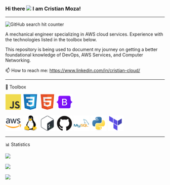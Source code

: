 ### Hi there <img src= "https://raw.githubusercontent.com/MartinHeinz/MartinHeinz/master/wave.gif" width="30px"> I am Cristian Moza! 

---

![GitHub search hit counter](https://img.shields.io/github/search/mobius-003/SAP/goto?label=viewers%20of%20SAP%20repo&style=flat-square)


A mechanical engineer specializing in AWS cloud services. Experience with the technologies listed in the toolbox below.

This repository is being used to document my journey on getting a better foundational knowledge of DevOps, AWS Services, and Computer Networking.

📫 How to reach me: https://www.linkedin.com/in/cristian-cloud/

---
🧰 Toolbox

<img src="https://github.com/devicons/devicon/blob/master/icons/javascript/javascript-original.svg" alt="JavaScript logo" width="50" height="50" />  <img src="https://github.com/devicons/devicon/blob/master/icons/css3/css3-original.svg" alt="CSS logo" width="50" height="50"/> <img src="https://github.com/devicons/devicon/blob/master/icons/html5/html5-original.svg" alt="HTML logo" width="50" height="50"/> <img src="https://github.com/devicons/devicon/blob/master/icons/bootstrap/bootstrap-original.svg" alt="Bootstrap logo" width="50" height="50"/>

<img src="https://github.com/devicons/devicon/blob/master/icons/amazonwebservices/amazonwebservices-original-wordmark.svg" alt="AWS logo" width="50" height="50" /> <img src="https://github.com/devicons/devicon/blob/master/icons/linux/linux-original.svg" alt="Linux logo" width="50" height="50" /> <img src="https://github.com/devicons/devicon/blob/master/icons/bash/bash-original.svg" alt="Bash logo" width="50" height="50"/> <img src="https://github.com/devicons/devicon/blob/master/icons/github/github-original.svg" alt="GitHub logo" width="50" height="50"/> <img src="https://github.com/devicons/devicon/blob/master/icons/mysql/mysql-original-wordmark.svg" alt="MySQL logo" width="50" height="50"/> <img src="https://github.com/devicons/devicon/blob/master/icons/python/python-original.svg" alt="Python logo" width="50" height="50"/> <img src="https://github.com/devicons/devicon/blob/master/icons/terraform/terraform-original.svg" alt="Terraform logo" width="50" height="50"/>

---
:bar_chart: Statistics 

![](http://github-profile-summary-cards.vercel.app/api/cards/profile-details?username=mobius-003&theme=github_dark) 

![](http://github-profile-summary-cards.vercel.app/api/cards/stats?username=mobius-003&theme=github_dark)

![](http://github-profile-summary-cards.vercel.app/api/cards/repos-per-language?username=mobius-003&theme=github_dark) 



